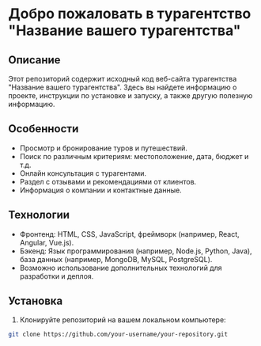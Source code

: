 # Добро пожаловать в турагентство "Название вашего турагентства"

## Описание
Этот репозиторий содержит исходный код веб-сайта турагентства "Название вашего турагентства". Здесь вы найдете информацию о проекте, инструкции по установке и запуску, а также другую полезную информацию.

## Особенности
- Просмотр и бронирование туров и путешествий.
- Поиск по различным критериям: местоположение, дата, бюджет и т.д.
- Онлайн консультация с турагентами.
- Раздел с отзывами и рекомендациями от клиентов.
- Информация о компании и контактные данные.

## Технологии
- Фронтенд: HTML, CSS, JavaScript, фреймворк (например, React, Angular, Vue.js).
- Бэкенд: Язык программирования (например, Node.js, Python, Java), база данных (например, MongoDB, MySQL, PostgreSQL).
- Возможно использование дополнительных технологий для разработки и деплоя.

## Установка
1. Клонируйте репозиторий на вашем локальном компьютере:

```bash
git clone https://github.com/your-username/your-repository.git
